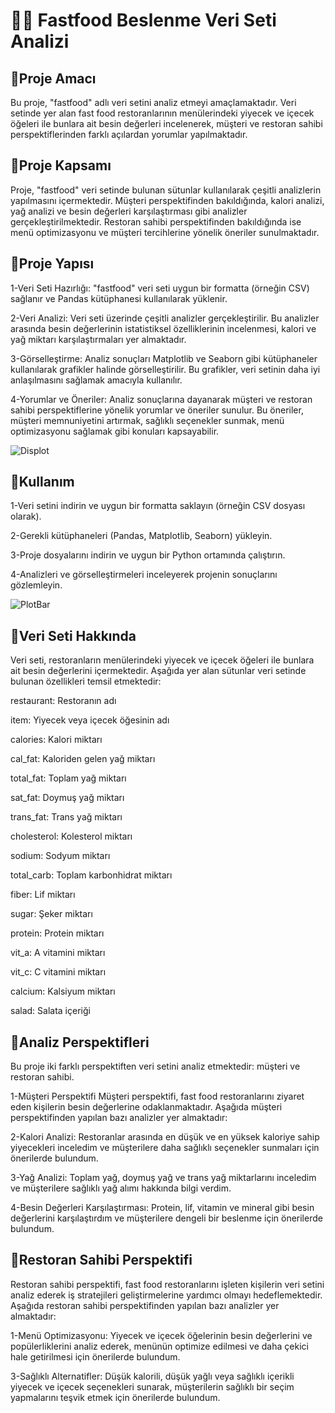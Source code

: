 # 🍔🍟 Fastfood Beslenme Veri Seti Analizi
## 🥪Proje Amacı
Bu proje, "fastfood" adlı veri setini analiz etmeyi amaçlamaktadır. Veri setinde yer alan fast food restoranlarının menülerindeki yiyecek ve içecek öğeleri ile bunlara ait besin değerleri incelenerek, müşteri ve restoran sahibi perspektiflerinden farklı açılardan yorumlar yapılmaktadır.
## 🍕Proje Kapsamı
Proje, "fastfood" veri setinde bulunan sütunlar kullanılarak çeşitli analizlerin yapılmasını içermektedir. Müşteri perspektifinden bakıldığında, kalori analizi, yağ analizi ve besin değerleri karşılaştırması gibi analizler gerçekleştirilmektedir. Restoran sahibi perspektifinden bakıldığında ise menü optimizasyonu ve müşteri tercihlerine yönelik öneriler sunulmaktadır.
## 🍜Proje Yapısı
1-Veri Seti Hazırlığı: "fastfood" veri seti uygun bir formatta (örneğin CSV) sağlanır ve Pandas kütüphanesi kullanılarak yüklenir.

2-Veri Analizi: Veri seti üzerinde çeşitli analizler gerçekleştirilir. Bu analizler arasında besin değerlerinin istatistiksel özelliklerinin incelenmesi, kalori ve yağ miktarı karşılaştırmaları yer almaktadır.

3-Görselleştirme: Analiz sonuçları Matplotlib ve Seaborn gibi kütüphaneler kullanılarak grafikler halinde görselleştirilir. Bu grafikler, veri setinin daha iyi anlaşılmasını sağlamak amacıyla kullanılır.

4-Yorumlar ve Öneriler: Analiz sonuçlarına dayanarak müşteri ve restoran sahibi perspektiflerine yönelik yorumlar ve öneriler sunulur. Bu öneriler, müşteri memnuniyetini artırmak, sağlıklı seçenekler sunmak, menü optimizasyonu sağlamak gibi konuları kapsayabilir.

![Displot](https://github.com/selinolgun/Eda-for-FastFood/assets/126022358/6ee55616-f863-4f51-814c-80967d8bcebd)
## 🥩Kullanım
1-Veri setini indirin ve uygun bir formatta saklayın (örneğin CSV dosyası olarak).

2-Gerekli kütüphaneleri (Pandas, Matplotlib, Seaborn) yükleyin.

3-Proje dosyalarını indirin ve uygun bir Python ortamında çalıştırın.

4-Analizleri ve görselleştirmeleri inceleyerek projenin sonuçlarını gözlemleyin.


![PlotBar](https://github.com/selinolgun/Eda-for-FastFood/assets/126022358/ae7f88af-c2a5-4b5b-946b-0fe855f9f972)

## 🍝Veri Seti Hakkında

Veri seti, restoranların menülerindeki yiyecek ve içecek öğeleri ile bunlara ait besin değerlerini içermektedir. Aşağıda yer alan sütunlar veri setinde bulunan özellikleri temsil etmektedir:

restaurant: Restoranın adı

item: Yiyecek veya içecek öğesinin adı

calories: Kalori miktarı

cal_fat: Kaloriden gelen yağ miktarı

total_fat: Toplam yağ miktarı

sat_fat: Doymuş yağ miktarı

trans_fat: Trans yağ miktarı

cholesterol: Kolesterol miktarı

sodium: Sodyum miktarı

total_carb: Toplam karbonhidrat miktarı

fiber: Lif miktarı

sugar: Şeker miktarı

protein: Protein miktarı

vit_a: A vitamini miktarı

vit_c: C vitamini miktarı

calcium: Kalsiyum miktarı

salad: Salata içeriği 

## 🥧Analiz Perspektifleri
Bu proje iki farklı perspektiften veri setini analiz etmektedir: müşteri ve restoran sahibi.

1-Müşteri Perspektifi
Müşteri perspektifi, fast food restoranlarını ziyaret eden kişilerin besin değerlerine odaklanmaktadır. Aşağıda müşteri perspektifinden yapılan bazı analizler yer almaktadır:

2-Kalori Analizi: Restoranlar arasında en düşük ve en yüksek kaloriye sahip yiyecekleri inceledim ve müşterilere daha sağlıklı seçenekler sunmaları için önerilerde bulundum.

3-Yağ Analizi: Toplam yağ, doymuş yağ ve trans yağ miktarlarını inceledim ve müşterilere sağlıklı yağ alımı hakkında bilgi verdim.

4-Besin Değerleri Karşılaştırması: Protein, lif, vitamin ve mineral gibi besin değerlerini karşılaştırdım ve müşterilere dengeli bir beslenme için önerilerde bulundum.

## 🥗Restoran Sahibi Perspektifi
Restoran sahibi perspektifi, fast food restoranlarını işleten kişilerin veri setini analiz ederek iş stratejileri geliştirmelerine yardımcı olmayı hedeflemektedir. Aşağıda restoran sahibi perspektifinden yapılan bazı analizler yer almaktadır:

1-Menü Optimizasyonu: Yiyecek ve içecek öğelerinin besin değerlerini ve popülerliklerini analiz ederek, menünün optimize edilmesi ve daha çekici hale getirilmesi için önerilerde bulundum.

3-Sağlıklı Alternatifler: Düşük kalorili, düşük yağlı veya sağlıklı içerikli yiyecek ve içecek seçenekleri sunarak, müşterilerin sağlıklı bir seçim yapmalarını teşvik etmek için önerilerde bulundum.
